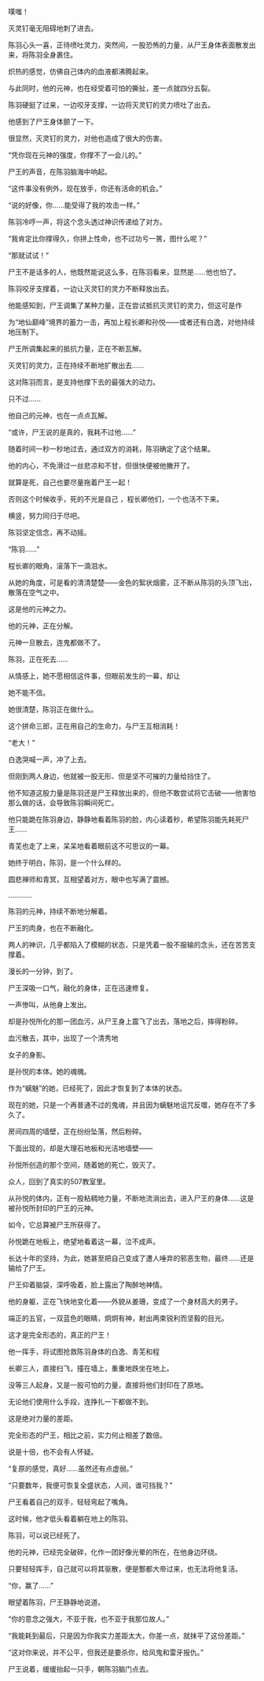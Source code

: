 噗嗤！

灭灵钉毫无阻碍地刺了进去。

陈羽心头一喜，正待喷吐灵力，突然间，一股恐怖的力量，从尸王身体表面散发出来，将陈羽全身裹住。

炽热的感觉，仿佛自己体内的血液都沸腾起来。

与此同时，他的元神，也在经受着可怕的撕扯，差一点就四分五裂。

陈羽硬挺了过来，一边咬牙支撑，一边将灭灵钉的灵力喷吐了出去。

他感到了尸王身体颤了一下。

很显然，灭灵钉的灵力，对他也造成了很大的伤害。

“凭你现在元神的强度，你撑不了一会儿的。”

尸王的声音，在陈羽脑海中响起。

“这件事没有例外，现在放手，你还有活命的机会。”

“说的好像，你……能受得了我的攻击一样。”

陈羽冷哼一声，将这个念头透过神识传递给了对方。

“我肯定比你撑得久，你拼上性命，也不过功亏一篑，图什么呢？”

“那就试试！”

尸王不是话多的人，他既然能说这么多，在陈羽看来，显然是……他也怕了。

陈羽咬牙支撑着，一边让灭灵钉的灵力不断释放出去。

他能感知到，尸王调集了某种力量，正在尝试抵抗灭灵钉的灵力，但这可是作

为“地仙巅峰”境界的蓄力一击，再加上程长卿和孙悦——或者还有白逸，对他持续地压制下。

尸王所调集起来的抵抗力量，正在不断瓦解。

灭灵钉的灵力，正在持续不断地扩散出去……

这对陈羽而言，是支持他撑下去的最强大的动力。

只不过……

他自己的元神，也在一点点瓦解。

“或许，尸王说的是真的，我耗不过他……”

随着时间一秒一秒地过去，通过双方的消耗，陈羽确定了这个结果。

他的内心，不免滑过一丝悲凉和不甘，但很快便被他撇开了。

就算是死，自己也要尽量拖着尸王一起！

否则这个时候收手，死的不光是自己 ，程长卿他们，一个也活不下来。

横竖，努力同归于尽吧。

陈羽坚定信念，再不动摇。

“陈羽……”

程长卿的眼角，滚落下一滴泪水。

从她的角度，可是看的清清楚楚——金色的絮状烟雾，正不断从陈羽的头顶飞出，散落在空气之中。

这是他的元神之力。

他的元神，正在分解。

元神一旦散去，连鬼都做不了。

陈羽，正在死去……

从情感上，她不愿相信这件事，但眼前发生的一幕，却让

她不能不信。

她很清楚，陈羽正在做什么。

这个拼命三郎，正在用自己的生命力，与尸王互相消耗！

“老大！”

白逸哭喊一声，冲了上去。

但刚到两人身边，他就被一股无形、但是坚不可摧的力量给挡住了。

他不知道这股力量是陈羽还是尸王释放出来的，但他不敢尝试将它击破——他害怕那么做的话，会导致陈羽瞬间死亡。

他只能跪在陈羽身边，静静地看着陈羽的脸，内心读着秒，希望陈羽能先耗死尸王……

青芜也走了上来，呆呆地看着眼前这不可思议的一幕。

她终于明白，陈羽，是一个什么样的。

圆悲禅师和青冥，互相望着对方，眼中也写满了震撼。

…………

陈羽的元神，持续不断地分解着。

尸王的肉身，也在不断融化。

两人的神识，几乎都陷入了模糊的状态，只是凭着一股不服输的念头，还在苦苦支撑着。

漫长的一分钟，到了。

尸王深吸一口气，融化的身体，正在迅速修复。

一声惨叫，从他身上发出。

却是孙悦所化的那一团血污，从尸王身上震飞了出去，落地之后，摔得粉碎。

血污散去，其中，出现了一个清秀地

女子的身影。

是孙悦的本体。她的魂魄。

作为“螭魅”的她，已经死了，因此才恢复到了本体的状态。

现在的她，只是一个再普通不过的鬼魂，并且因为螭魅地诅咒反噬，她存在不了多久了。

房间四周的墙壁，正在纷纷坠落，然后粉碎。

下面出现的，却是大理石地板和光洁地墙壁——

孙悦所创造的那个空间，随着她的死亡，毁灭了。

众人，回到了真实的507教室里。

从孙悦的体内，正有一股粘稠地力量，不断地流淌出去，进入尸王的身体……这是被孙悦所封印的尸王的元神。

如今，它总算被尸王所获得了。

孙悦跪在地板上，绝望地看着这一幕，泣不成声。

长达十年的坚持，为此，她甚至把自己变成了遭人唾弃的邪恶生物，最终……还是输给了尸王。

尸王仰着脑袋，深呼吸着，脸上露出了陶醉地神情。

他的身躯，正在飞快地变化着——外貌从姜珊，变成了一个身材高大的男子。

端正的五官，一双蓝色的眼睛，炯炯有神，射出两束锐利而坚毅的目光。

这才是完全形态的，真正的尸王！

他一挥手，将试图抢救陈羽身体的白逸、青芜和程

长卿三人，直接扫飞，撞在墙上，重重地跌坐在地上。

没等三人起身，又是一股可怕的力量，直接将他们封印在了原地。

无论他们使用什么手段，连挣扎一下都做不到。

这是绝对力量的差距。

完全形态的尸王，相比之前，实力何止相差了数倍。

说是十倍，也不会有人怀疑。

“复原的感觉，真好……虽然还有点虚弱。”

“只要数年，我便可恢复全盛状态，人间，谁可挡我？”

尸王看着自己的双手，轻轻弯起了嘴角。

这时候，他才低头看着躺在地上的陈羽。

陈羽，可以说已经死了。

他的元神，已经完全破碎，化作一团好像光晕的所在，在他身边环绕。

只要轻轻挥手，自己就可以将其驱散，便是酆都大帝过来，也无法将他复活。

“你，赢了……”

眼望着陈羽，尸王静静地说道。

“你的意念之强大，不亚于我，也不亚于我那位故人。”

“我能耗到最后，只是因为你我实力差距太大，你差一点，就抹平了这份差距。”

“这对你来说，并不公平，但我还是要杀你，给风鬼和雷牙报仇。”

尸王说着，缓缓抬起一只手，朝陈羽脑门点去。
